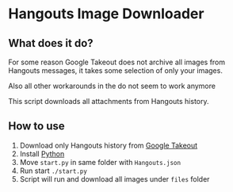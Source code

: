 # Hangouts Image Downloader

## What does it do?

For some reason Google Takeout does not archive all images from Hangouts messages, it takes some selection of only your images.

Also all other workarounds in the do not seem to work anymore

This script downloads all attachments from Hangouts history.

## How to use

1. Download only Hangouts history from [Google Takeout](https://takeout.google.com/settings/takeout)
2. Install [Python](https://www.python.org/downloads/)
3. Move ```start.py``` in same folder with ```Hangouts.json```
4. Run start ```./start.py```
5. Script will run and download all images under ```files``` folder
